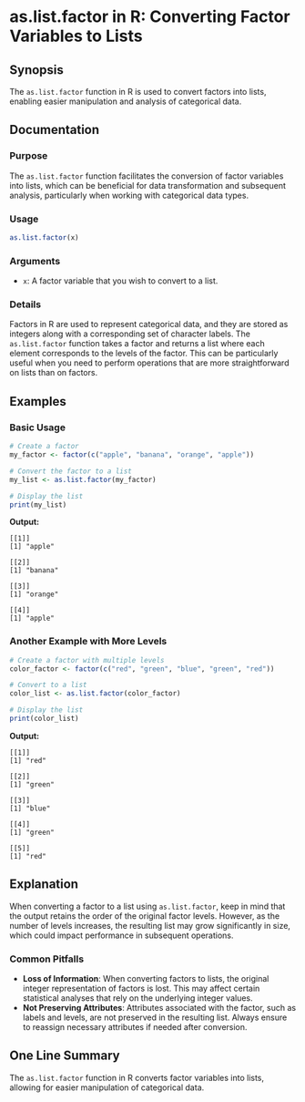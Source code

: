 <!--
Meta Description: # as.list.factor in R: Converting Factor Variables to Lists ## Synopsis The `as.list.factor` function in R is used to convert factors into lists, enab...
Meta Keywords: factor, list, lists, levels, factors
-->

# as.list.factor in R: Converting Factor Variables to Lists

## Synopsis
The `as.list.factor` function in R is used to convert factors into lists, enabling easier manipulation and analysis of categorical data.

## Documentation
### Purpose
The `as.list.factor` function facilitates the conversion of factor variables into lists, which can be beneficial for data transformation and subsequent analysis, particularly when working with categorical data types.

### Usage
```R
as.list.factor(x)
```

### Arguments
- `x`: A factor variable that you wish to convert to a list.

### Details
Factors in R are used to represent categorical data, and they are stored as integers along with a corresponding set of character labels. The `as.list.factor` function takes a factor and returns a list where each element corresponds to the levels of the factor. This can be particularly useful when you need to perform operations that are more straightforward on lists than on factors.

## Examples
### Basic Usage
```R
# Create a factor
my_factor <- factor(c("apple", "banana", "orange", "apple"))

# Convert the factor to a list
my_list <- as.list.factor(my_factor)

# Display the list
print(my_list)
```
**Output:**
```
[[1]]
[1] "apple"

[[2]]
[1] "banana"

[[3]]
[1] "orange"

[[4]]
[1] "apple"
```

### Another Example with More Levels
```R
# Create a factor with multiple levels
color_factor <- factor(c("red", "green", "blue", "green", "red"))

# Convert to a list
color_list <- as.list.factor(color_factor)

# Display the list
print(color_list)
```
**Output:**
```
[[1]]
[1] "red"

[[2]]
[1] "green"

[[3]]
[1] "blue"

[[4]]
[1] "green"

[[5]]
[1] "red"
```

## Explanation
When converting a factor to a list using `as.list.factor`, keep in mind that the output retains the order of the original factor levels. However, as the number of levels increases, the resulting list may grow significantly in size, which could impact performance in subsequent operations.

### Common Pitfalls
- **Loss of Information**: When converting factors to lists, the original integer representation of factors is lost. This may affect certain statistical analyses that rely on the underlying integer values.
- **Not Preserving Attributes**: Attributes associated with the factor, such as labels and levels, are not preserved in the resulting list. Always ensure to reassign necessary attributes if needed after conversion.

## One Line Summary
The `as.list.factor` function in R converts factor variables into lists, allowing for easier manipulation of categorical data.